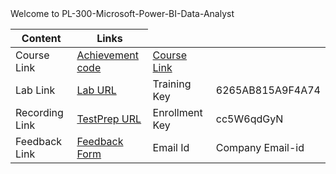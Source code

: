 <html lang="en">
    <head> Welcome to PL-300-Microsoft-Power-BI-Data-Analyst
    </head>

</html>

<body>
<table>
  <thead>
    <tr>
      <th>Content</th>
      <th>Links</th>
    </tr>
  </thead>
 <tbody> 
    <tr>
      <td>Course Link</td>
      <td><a href="https://learn.microsoft.com/users/me/achievements?redeem=6LYK32&WT.mc_id=ilt_partner_webpage_wwl&ocid=4428290&DCS=DEPR2520491/"> Achievement code</a></td>
      <td><a href="https://learn.microsoft.com/training/courses/pl-300t00?WT.mc_id=ilt_partner_webpage_wwl&ocid=4428290&DCS=DEPR2520491#study-guide/"> Course Link</a></td>  
     </tr>
     <tr>
      <td>Lab Link</td>
      <td><a href="https://gsi.learnondemand.net/"> Lab URL </a></td>
      <td> Training Key </td>
      <td> 6265AB815A9F4A74 </a></td>  
    </tr>
    <tr>
      <td>Recording Link</td>
      <td><a href="https://testprep.cloudthat.com/course/view.php?id=2584"> TestPrep URL </a></td>
      <td> Enrollment Key </td>
      <td> cc5W6qdGyN </a></td>  
    </tr><tr>
      <td> Feedback Link</td>
      <td><a href="https://www.metricsthatmatter.com/url/u.aspx?1CBDD9279219379273"> Feedback Form </a></td>
      <td> Email Id </td>
      <td> Company Email-id </a></td>  
    </tr>
 </tbody>  
</table>
